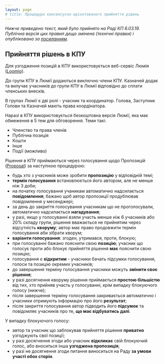 ```yaml
---
layout: page
# title: Процедура консенсусно-орієнтованого прийняття рішень
---
```


_Нижче приведено текст, який було прийнято на Раді КП 6.03.19. Публічна версія цих правил дещо змінена (технічні правки) і опублікована за [посиланням](https://b2future.gitbooks.io/rules-for-loomio/content/priinyattya-rshen-v-kp.html)._

<!--Рішення прийнято 6.03.2019-->

## Прийняття рішень в КПУ
Для узгодження позицій в КПУ використовується веб-сервіс Люмія ([Loomio](https://www.loomio.org/dashboard)).

До групи КПУ в Люмії додаються виключно члени КПУ. Казначей додає та вилучає учасників до групи КПУ в Люмії відповідно до сплати членських внесків.

В групах Люмії є дві ролі - учасник та координатор. Голова, Заступник Голови та Казначей мають права коордінатора.

Наразі в КПУ використовується безкоштовна версія Люмії, яка має обмеження в 5 тем для обговорення. Теми такі:
- Членство та права членів
- Публічна позиція
- Кошти
- Інше
- Події (можливо)

Рішення в КПУ приймаються через голосування щодо Пропозицій \([Proposal](https://www.loomio.school/beginner/decision_tools.html#proposal)\) за наступною процедурою:
- будь хто з учасників може зробити **пропозицію** у відповідній темі;
- **термін голосування** встановлюється його автором, але не менше ніж 3 доби;
- на початку голосування учаникам автоматично надсилається **повідомлення**; бажано щоб автор пропозиції продублював повідомлення у месенджері;
- за день до закриття голосування учасникам що не проголосували, автоматично надсилається **нагадування**;
- у разі, якщо у голосуванні взяли участь менше ніж 6 учасників або 20% складу групи, рішення вважається не прийнятим через відсутність **кворуму**; автор має право продовжити термін голосування аби зібрати кворум;
- **варіанти голосування**: згоден, утримався, проти, блокую;
- при голосуванні бажано пояснити свою **позицію**;  учасник що голосує проти або блокує прийняття рішення **має** пояснити свою позицію;
- голосування є **відкритим** - учасники бачать підсумки голосування, голоси та позицію окремих учасників;
- до завершення терміну голосування учасники можуть **змінити своє рішення**;
- у разі досягнення кворуму рішення приймається **простою більшістю** від тих, хто прийняв участь у голосуванні, крім випадку блокуючого голосу (нижче);
- після завершення терміну голосування закривається автоматично і учасники отримують інформацію про його **результат**;
- після закриття голосування автор підводить його **підсумок** та повідомляє учасників про те, **що має відбуватись далі**.

У випадку блокуючого голосу:
- автор та учасник що заблокував прийняття рішення **приватно** узгоджують свої позиції;
- у разі досягнення згоди або учасник **відкликає** свій блокуючий голос, або вноситься інша **узгоджена пропозиція**;
- у разі не досягнення згоди питання виноситься на Раду **за умови участі обох сторін**.
